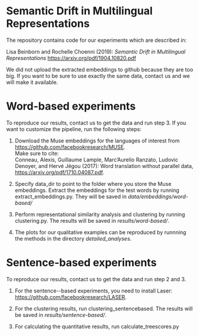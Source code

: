 # Semantic Drift in Multilingual Representations
The repository contains code for our experiments which are described in:

Lisa Beinborn and Rochelle Choenni (2019): 
*Semantic Drift in Multilingual Representations*
https://arxiv.org/pdf/1904.10820.pdf

We did not upload the extracted embeddings to github because they are too big. If you want to be sure to use exactly the same data, contact us and we will make it available.   

# Word-based experiments 
To reproduce our results, contact us to get the data and run step 3. If you want to customize the pipeline, run the following steps:
1) Download the Muse embeddings for the languages of interest from https://github.com/facebookresearch/MUSE. <br> Make sure to cite: <br> 
Conneau, Alexis, Guillaume Lample, Marc’Aurelio Ranzato, Ludovic Denoyer, and Hervé Jégou (2017): Word translation
without parallel data, https://arxiv.org/pdf/1710.04087.pdf. 

2) Specify data_dir to point to the folder where you store the Muse embeddings. Extract the embeddings for the test words by running extract_embeddings.py. They will be saved in *data/embeddings/word-based/*

3) Perform representational similarity analysis and clustering by running clustering.py. The results will be saved in *results/word-based/*. 

4) The plots for our qualitative examples can be reproduced by runnning the methods in the directory *detailed_analyses*.

# Sentence-based experiments
To reproduce our results, contact us to get the data and run step 2 and 3.

1) For the sentence--based experiments, you need to install Laser: https://github.com/facebookresearch/LASER. 

2) For the clustering results, run clustering_sentencebased. The results will be saved in *results/sentence-based/*.

3) For calculating the quantitative results, run calculate_treescores.py
